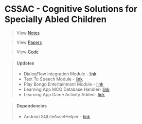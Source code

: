 # CSSAC - Cognitive Solutions for Specially Abled Children
> View [Notes](https://cssac.github.io/Documents/)

> View [Papers](https://cssac.github.io/Papers/)

> View [Code](https://github.com/CSSAC/)

> #### Updates
> + DialogFlow Integration Module - [link](https://github.com/CSSAC/DialogFlow_Integration)
> + Text To Speech Module - [link](https://github.com/CSSAC/TextToSpeechModule)
> + Play Bongo Entertainment Module - [link](https://github.com/CSSAC/Bongo)
> + Learning App MCQ Database Handler- [link](https://github.com/CSSAC/LearningApp/commit/69cf757cceaec62e5db2d4bf005155940b1f9763)
> + Learning App Game Activity Added- [link](https://github.com/CSSAC/LearningApp/commit/f40ba09f0354400cdc9fb656eab11b1b3f88d8b2)

> #### Dependencies
> + Android SQLiteAssetHelper - [link](https://github.com/jgilfelt/android-sqlite-asset-helper)